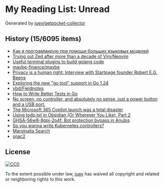 # My Reading List: Unread

Generated by [juev/getpocket-collector](https://github.com/juev/getpocket-collector)

## History (15/6095 items)

- [Как я программирую при помощи больших языковых моделей](https://habr.com/ru/articles/876508/)
- [Trying out Zed after more than a decade of Vim/Neovim](https://sgoel.dev/posts/trying-out-zed-after-more-than-a-decade-of-vim-neovim/)
- [Useful terminal plugins to build golang code](https://dev.to/melezhik/useful-terminal-plugins-to-build-golang-code-gj0)
- [maybe-finance/maybe](https://github.com/maybe-finance/maybe)
- [Privacy is a human right: Interview with Startpage founder Robert E.G. Beens](https://www.startpage.com/privacy-please/startpage-articles/privacy-is-a-human-right-interview-with-startpage-founder-robert-e-g-beens)
- [Exploring the new "go tool" support in Go 1.24](https://blog.howardjohn.info/posts/go-tools-command/)
- [vbd/Fieldnotes](https://github.com/vbd/Fieldnotes)
- [How to Write Better Tests in Go](https://jarosz.dev/article/how-to-write-better-tests-in-go/)
- [No screen, no controller, and absolutely no sense, just a power button and a USB port.](https://crastinator-pro.github.io/steam-brick/)
- [The Microsoft 365 Copilot launch was a total disaster](https://www.zdnet.com/home-and-office/work-life/the-microsoft-365-copilot-launch-was-a-total-disaster/)
- [Using todo.txt in Obsidian (Or Wherever You Like), Part 2](http://ellanew.com/ptpl/141-2025-01-27-todo.txt-in-obsidian-2)
- [GHSA-56w8-8ppj-2p4f: Bot protection bypass in Anubis](https://xeiaso.net/notes/2025/GHSA-56w8-8ppj-2p4f/)
- [So you wanna write Kubernetes controllers?](https://ahmet.im/blog/controller-pitfalls/)
- [Marginalia Search](https://marginalia-search.com/)
- [snac2](https://codeberg.org/grunfink/snac2)

## License

[![CC0](https://mirrors.creativecommons.org/presskit/buttons/88x31/svg/cc-zero.svg)](https://creativecommons.org/publicdomain/zero/1.0/)

To the extent possible under law, [juev](https://github.com/juev) has waived all copyright and related or neighboring rights to this work.
